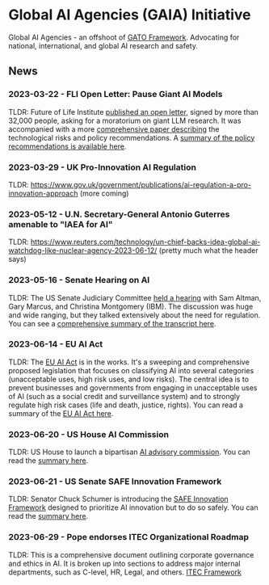 # Global AI Agencies (GAIA) Initiative

Global AI Agencies - an offshoot of [GATO Framework](https://www.gatoframework.org/). Advocating for national, international, and global AI research and safety. 

## News

### 2023-03-22 - FLI Open Letter: Pause Giant AI Models

TLDR: Future of Life Institute [published an open letter](https://futureoflife.org/open-letter/pause-giant-ai-experiments/), signed by more than 32,000 people, asking for a moratorium on giant LLM research. It was accompanied with a more [comprehensive paper describing](https://futureoflife.org/wp-content/uploads/2023/04/FLI_Policymaking_In_The_Pause.pdf) the technological risks and policy recommendations. A [summary of the policy recommendations is available here](https://github.com/daveshap/GAIA_Initiative/blob/main/Future%20of%20Life%20Institute%20AI%20Policy%20Recommendations.md).

### 2023-03-29 - UK Pro-Innovation AI Regulation

TLDR: https://www.gov.uk/government/publications/ai-regulation-a-pro-innovation-approach (more coming)

### 2023-05-12 - U.N. Secretary-General Antonio Guterres amenable to "IAEA for AI"

TLDR: https://www.reuters.com/technology/un-chief-backs-idea-global-ai-watchdog-like-nuclear-agency-2023-06-12/ (pretty much what the header says)

### 2023-05-16 - Senate Hearing on AI

TLDR: The US Senate Judiciary Committee [held a hearing](https://www.judiciary.senate.gov/committee-activity/hearings/oversight-of-ai-rules-for-artificial-intelligence) with Sam Altman, Gary Marcus, and Christina Montgomery (IBM). The discussion was huge and wide ranging, but they talked extensively about the need for regulation. You can see a [comprehensive summary of the transcript here](https://github.com/daveshap/GAIA_Initiative/blob/main/US%20Senate%20Hearing%20on%20AI%20with%20Sam%20Altman.md).

### 2023-06-14 - EU AI Act

TLDR: The [EU AI Act](https://eur-lex.europa.eu/legal-content/EN/TXT/HTML/?uri=CELEX:52021PC0206) is in the works. It's a sweeping and comprehensive proposed legislation that focuses on classifying AI into several categories (unacceptable uses, high risk uses, and low risks). The central idea is to prevent businesses and governments from engaging in unacceptable uses of AI (such as a social credit and surveillance system) and to strongly regulate high risk cases (life and death, justice, rights). You can read a summary of the [EU AI Act here](https://github.com/daveshap/GAIA_Initiative/blob/main/EU%20AI%20Act.md).

### 2023-06-20 - US House AI Commission

TLDR: US House to launch a bipartisan [AI advisory commission](https://lieu.house.gov/media-center/press-releases/reps-lieu-buck-eshoo-and-sen-schatz-introduce-bipartisan-bicameral-bill). You can read the [summary here](https://github.com/daveshap/GAIA_Initiative/blob/main/Ted%20Lieu%20National%20AI%20Commaission.md).

### 2023-06-21 - US Senate SAFE Innovation Framework

TLDR: Senator Chuck Schumer is introducing the [SAFE Innovation Framework](https://www.csis.org/events/sen-chuck-schumer-launches-safe-innovation-ai-age-csis) designed to prioritize AI innovation but to do so safely. You can read the [summary here](https://github.com/daveshap/GAIA_Initiative/blob/main/Chuck%20Schumer%20SAFE%20Innovation%20Framework.md).

### 2023-06-29 - Pope endorses ITEC Organizational Roadmap

TLDR: This is a comprehensive document outlining corporate governance and ethics in AI. It is broken up into sections to address major internal departments, such as C-level, HR, Legal, and others. [ITEC Framework](https://www.scu.edu/media/ethics-center/itec/Ethics-in-the-Age-of-Disruptive-Technologies:An-Operational-Roadmap---ITEC-Handbook-June-2023.pdf)
